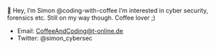 👋 Hey, I’m Simon @coding-with-coffee
I’m interested in cyber security, forensics etc. Still on my way though.
Coffee lover ;)

- Email: CoffeeAndCoding@t-online.de
- Twitter: @simon_cybersec

<!---
coding-with-coffee/coding-with-coffee is a ✨ special ✨ repository because its `README.md` (this file) appears on your GitHub profile.
You can click the Preview link to take a look at your changes.
--->
